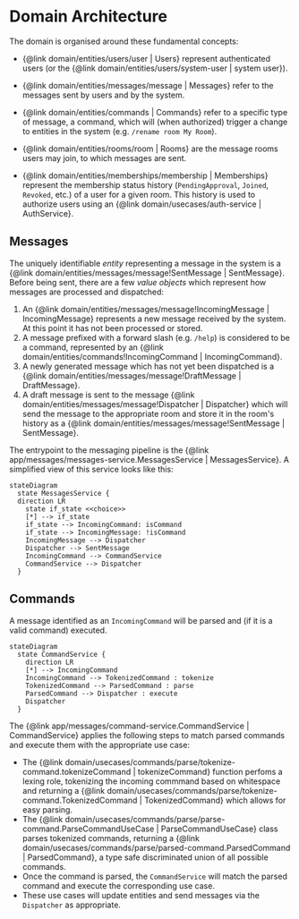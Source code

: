 # Domain Architecture

The domain is organised around these fundamental concepts:

- {@link domain/entities/users/user | Users} represent authenticated users (or the {@link domain/entities/users/system-user | system user}).

- {@link domain/entities/messages/message | Messages} refer to the messages sent by users and by the system.

- {@link domain/entities/commands | Commands} refer to a specific type of message, a command, which will (when authorized) trigger a change to entities in the system (e.g. `/rename room My Room`).

- {@link domain/entities/rooms/room | Rooms} are the message rooms users may join, to which messages are sent.

- {@link domain/entities/memberships/membership | Memberships} represent the membership status history (`PendingApproval`, `Joined`, `Revoked`, etc.) of a user for a given room. This history is used to authorize users using an {@link domain/usecases/auth-service | AuthService}.

## Messages

The uniquely identifiable _entity_ representing a message in the system is a {@link domain/entities/messages/message!SentMessage | SentMessage}. Before being sent, there are a few _value objects_ which represent how messages are processed and dispatched:

1. An {@link domain/entities/messages/message!IncomingMessage | IncomingMessage} represents a new message received by the system. At this point it has not been processed or stored.
2. A message prefixed with a forward slash (e.g. `/help`) is considered to be a command, represented by an {@link domain/entities/commands!IncomingCommand | IncomingCommand}.
3. A newly generated message which has not yet been dispatched is a {@link domain/entities/messages/message!DraftMessage | DraftMessage}.
4. A draft message is sent to the message {@link domain/entities/messages/message!Dispatcher | Dispatcher} which will send the message to the appropriate room and store it in the room's history as a {@link domain/entities/messages/message!SentMessage | SentMessage}.

The entrypoint to the messaging pipeline is the {@link app/messages/messages-service.MessagesService | MessagesService}. A simplified view of this service looks like this:

```mermaid
stateDiagram
  state MessagesService {
  direction LR
    state if_state <<choice>>
    [*] --> if_state
    if_state --> IncomingCommand: isCommand
    if_state --> IncomingMessage: !isCommand
    IncomingMessage --> Dispatcher
    Dispatcher --> SentMessage
    IncomingCommand --> CommandService
    CommandService --> Dispatcher
  }
```

## Commands

A message identified as an `IncomingCommand` will be parsed and (if it is a valid command) executed.

```mermaid
stateDiagram
  state CommandService {
    direction LR
    [*] --> IncomingCommand
    IncomingCommand --> TokenizedCommand : tokenize
    TokenizedCommand --> ParsedCommand : parse
    ParsedCommand --> Dispatcher : execute
    Dispatcher
  }
```

The {@link app/messages/command-service.CommandService | CommandService} applies the following steps to match parsed commands and execute them with the appropriate use case:

- The {@link domain/usecases/commands/parse/tokenize-command.tokenizeCommand | tokenizeCommand} function perfoms a lexing role, tokenizing the incoming commmand based on whitespace and returning a {@link domain/usecases/commands/parse/tokenize-command.TokenizedCommand | TokenizedCommand} which allows for easy parsing.
- The {@link domain/usecases/commands/parse/parse-command.ParseCommandUseCase | ParseCommandUseCase} class parses tokenized commands, returning a {@link domain/usecases/commands/parse/parsed-command.ParsedCommand | ParsedCommand}, a type safe discriminated union of all possible commands.
- Once the command is parsed, the `CommandService` will match the parsed command and execute the corresponding use case.
- These use cases will update entities and send messages via the `Dispatcher` as appropriate.
